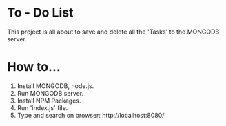 # To - Do List

This project is all about to save and delete all the 'Tasks' to the MONGODB server.

# How to...

1. Install MONGODB, node.js.
2. Run MONGODB server.
3. Install NPM Packages.
4. Run 'index.js' file.
5. Type and search on browser: http://localhost:8080/
